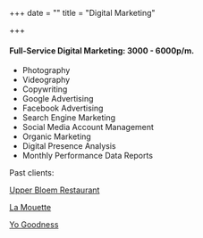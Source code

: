 +++
date = ""
title = "Digital Marketing"

+++
#### Full-Service Digital Marketing: 3000 - 6000p/m.

* Photography
* Videography
* Copywriting
* Google Advertising
* Facebook Advertising
* Search Engine Marketing
* Social Media Account Management
* Organic Marketing
* Digital Presence Analysis
* Monthly Performance Data Reports

Past clients:

[Upper Bloem Restaurant](https://upperbloemrestaurant.co.za/)

[La Mouette](http://www.lamouette-restaurant.co.za/)

[Yo Goodness](https://www.instagram.com/yo_goodness_cafe/)